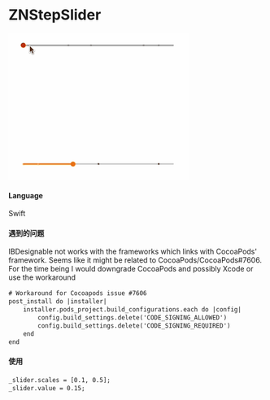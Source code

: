 # ZNStepSlider

![image](https://github.com/NixZhang5/ZNStepSlider/blob/master/screenshots/slider-screenshots.gif)

#### Language
Swift

#### 遇到的问题
IBDesignable not works with the frameworks which links with CocoaPods' framework.
Seems like it might be related to CocoaPods/CocoaPods#7606. For the time being I would downgrade CocoaPods and possibly Xcode or use the workaround
```
# Workaround for Cocoapods issue #7606
post_install do |installer|
    installer.pods_project.build_configurations.each do |config|
        config.build_settings.delete('CODE_SIGNING_ALLOWED')
        config.build_settings.delete('CODE_SIGNING_REQUIRED')
    end
end
```

#### 使用
```
_slider.scales = [0.1, 0.5];
_slider.value = 0.15;
```
